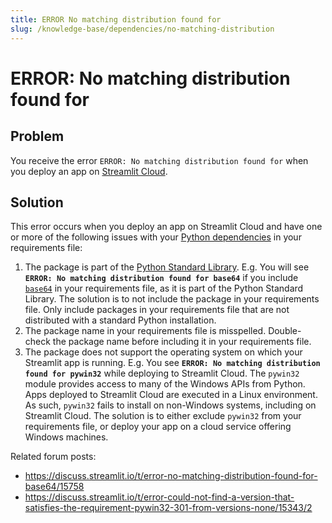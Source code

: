 ```yaml
---
title: ERROR No matching distribution found for
slug: /knowledge-base/dependencies/no-matching-distribution
---
```


# ERROR: No matching distribution found for

## Problem

You receive the error `ERROR: No matching distribution found for` when you deploy an app on [Streamlit Cloud](https://streamlit.io/cloud).

## Solution

This error occurs when you deploy an app on Streamlit Cloud and have one or more of the following issues with your [Python dependencies](/streamlit-cloud/get-started/deploy-an-app/app-dependencies#add-python-dependencies) in your requirements file:

1. The package is part of the [Python Standard Library](https://docs.python.org/3/py-modindex.html). E.g. You will see **`ERROR: No matching distribution found for base64`** if you include [`base64`](https://docs.python.org/3/library/base64.html) in your requirements file, as it is part of the Python Standard Library. The solution is to not include the package in your requirements file. Only include packages in your requirements file that are not distributed with a standard Python installation.
2. The package name in your requirements file is misspelled. Double-check the package name before including it in your requirements file.
3. The package does not support the operating system on which your Streamlit app is running. E.g. You see **`ERROR: No matching distribution found for pywin32`** while deploying to Streamlit Cloud. The `pywin32` module provides access to many of the Windows APIs from Python. Apps deployed to Streamlit Cloud are executed in a Linux environment. As such, `pywin32` fails to install on non-Windows systems, including on Streamlit Cloud. The solution is to either exclude `pywin32` from your requirements file, or deploy your app on a cloud service offering Windows machines.

Related forum posts:

- https://discuss.streamlit.io/t/error-no-matching-distribution-found-for-base64/15758
- https://discuss.streamlit.io/t/error-could-not-find-a-version-that-satisfies-the-requirement-pywin32-301-from-versions-none/15343/2
